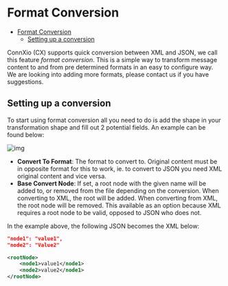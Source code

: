 # Format Conversion

- [Format Conversion](#format-conversion)
  - [Setting up a conversion](#setting-up-a-conversion)

ConnXio (CX) supports quick conversion between XML and JSON, we call this feature *format conversion*. This is a simple way to transform message content to and from pre determined formats in an easy to configure way. We are looking into adding more formats, please contact us if you have suggestions.

## Setting up a conversion

To start using format conversion all you need to do is add the shape in your transformation shape and fill out 2 potential fields. An example can be found below:

![img](https://cmhpictsa.blob.core.windows.net/pictures/Format%20convert%20menu.PNG?sv=2020-04-08&st=2021-10-26T11%3A21%3A32Z&se=2040-10-27T11%3A21%3A00Z&sr=b&sp=r&sig=TVnFjS4f4ZHllOYaWkqvL%2BKu0%2FvM4Wdw9WYidJik8OM%3D)

- **Convert To Format**: The format to convert to. Original content must be in opposite format for this to work, ie. to convert to JSON you need XML original content and vice versa.
- **Base Convert Node**: If set, a root node with the given name will be added to, or removed from the file depending on the conversion. When converting to XML, the root will be added. When converting from XML, the root node will be removed. This available as an option because XML requires a root node to be valid, opposed to JSON who does not.

In the example above, the following JSON becomes the XML below:

```json
"node1": "value1",
"node2": "Value2"
```

```xml
<rootNode>
    <node1>value1</node1>
    <node2>value2</node1>
</rootNode>
```
